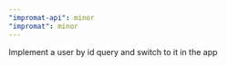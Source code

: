 ```yaml
---
"impromat-api": minor
"impromat": minor
---
```


Implement a user by id query and switch to it in the app
